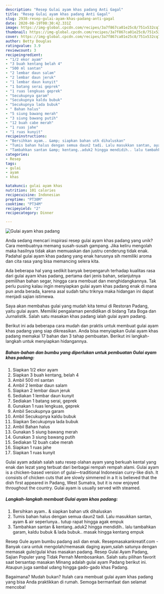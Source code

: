 ```yaml
---
description: "Resep Gulai ayam khas padang Anti Gagal"
title: "Resep Gulai ayam khas padang Anti Gagal"
slug: 2938-resep-gulai-ayam-khas-padang-anti-gagal
date: 2020-08-19T00:30:42.331Z
image: https://img-global.cpcdn.com/recipes/3a7f867ca01e25c8/751x532cq70/gulai-ayam-khas-padang-foto-resep-utama.jpg
thumbnail: https://img-global.cpcdn.com/recipes/3a7f867ca01e25c8/751x532cq70/gulai-ayam-khas-padang-foto-resep-utama.jpg
cover: https://img-global.cpcdn.com/recipes/3a7f867ca01e25c8/751x532cq70/gulai-ayam-khas-padang-foto-resep-utama.jpg
author: Betty Douglas
ratingvalue: 3.9
reviewcount: 3
recipeingredient:
- "1/2 ekor ayam"
- "3 buah kentang belah 4"
- "500 ml santan"
- "2 lembar daun salam"
- "2 lembar daun jeruk"
- "1 lembar daun kunyit"
- "1 batang serai geprek"
- "1 ruas lengkuas geprek"
- "Secukupnya garam"
- "Secukupnya kaldu bubuk"
- "Secukupnya lada bubuk"
- " Bahan halus"
- "5 siung bawang merah"
- "3 siung bawang putih"
- "12 buah cabe merah"
- "1 ruas jahe"
- "1 ruas kunyit"
recipeinstructions:
- "Bersihkan ayam.. &amp; siapkan bahan utk dihaluskan"
- "Tumis bahan halus dengan semua daun2 tadi. Lalu masukkan santan, ayam &amp; air seperlunya.. tutup rapat hingga agak empuk"
- "Tambahkan santan &amp; kentang..aduk2 hingga mendidih.. lalu tambahkan garam, kaldu bubuk &amp; lada bubuk.. masak hingga kentang empuk"
categories:
- Resep
tags:
- gulai
- ayam
- khas

katakunci: gulai ayam khas 
nutrition: 101 calories
recipecuisine: Indonesian
preptime: "PT30M"
cooktime: "PT34M"
recipeyield: "2"
recipecategory: Dinner

---
```



![Gulai ayam khas padang](https://img-global.cpcdn.com/recipes/3a7f867ca01e25c8/751x532cq70/gulai-ayam-khas-padang-foto-resep-utama.jpg)

Anda sedang mencari inspirasi resep gulai ayam khas padang yang unik? Cara membuatnya memang susah-susah gampang. Jika keliru mengolah maka hasilnya tidak akan memuaskan dan justru cenderung tidak enak. Padahal gulai ayam khas padang yang enak harusnya sih memiliki aroma dan cita rasa yang bisa memancing selera kita.

Ada beberapa hal yang sedikit banyak berpengaruh terhadap kualitas rasa dari gulai ayam khas padang, pertama dari jenis bahan, selanjutnya pemilihan bahan segar, hingga cara membuat dan menghidangkannya. Tak perlu pusing kalau ingin menyiapkan gulai ayam khas padang enak di mana pun anda berada, karena asal sudah tahu triknya maka hidangan ini dapat menjadi sajian istimewa.

Saya akan membahas gulai yang mudah kita temui di Restoran Padang, yaitu gulai ayam. Memiliki pengalaman pendidikan di bidang Tata Boga dan Jurnalistik. Salah satu masakan khas padang ialah gulai ayam padang.


Berikut ini ada beberapa cara mudah dan praktis untuk membuat gulai ayam khas padang yang siap dikreasikan. Anda bisa menyiapkan Gulai ayam khas padang memakai 17 bahan dan 3 tahap pembuatan. Berikut ini langkah-langkah untuk menyiapkan hidangannya.

<!--inarticleads1-->

##### Bahan-bahan dan bumbu yang diperlukan untuk pembuatan Gulai ayam khas padang:

1. Siapkan 1/2 ekor ayam
1. Siapkan 3 buah kentang, belah 4
1. Ambil 500 ml santan
1. Ambil 2 lembar daun salam
1. Siapkan 2 lembar daun jeruk
1. Sediakan 1 lembar daun kunyit
1. Sediakan 1 batang serai, geprek
1. Gunakan 1 ruas lengkuas, geprek
1. Ambil Secukupnya garam
1. Ambil Secukupnya kaldu bubuk
1. Siapkan Secukupnya lada bubuk
1. Ambil  Bahan halus
1. Gunakan 5 siung bawang merah
1. Gunakan 3 siung bawang putih
1. Sediakan 12 buah cabe merah
1. Siapkan 1 ruas jahe
1. Siapkan 1 ruas kunyit


Gulai ayam adalah salah satu resep olahan ayam yang berkuah kental yang enak dan lezat yang terbuat dari berbagai rempah rempah alami. Gulai ayam is a chicken-based version of gulai—traditional Indonesian curry-like dish. It consists of chicken cuts that are slowly simmered in a It is believed that the dish first appeared in Padang, West Sumatra, but it is now enjoyed throughout the country. Gulai ayam is usually served with steamed. 

<!--inarticleads2-->

##### Langkah-langkah membuat Gulai ayam khas padang:

1. Bersihkan ayam.. &amp; siapkan bahan utk dihaluskan
1. Tumis bahan halus dengan semua daun2 tadi. Lalu masukkan santan, ayam &amp; air seperlunya.. tutup rapat hingga agak empuk
1. Tambahkan santan &amp; kentang..aduk2 hingga mendidih.. lalu tambahkan garam, kaldu bubuk &amp; lada bubuk.. masak hingga kentang empuk


Resep Gule ayam bumbu padang asli dan enak. Resepmasakankreatif.com - Banyak cara untuk mengolah/memasak daging ayam,salah satunya dengan memasak gule/gulai khas masakan padang. Resep Gulai Ayam Padang, Sajian Populer yang Tidak Pernah Membosankan. Salah satu pilihan favorit saat bersantap masakan Minang adalah gulai ayam Padang berikut ini. Ataupun juga sambal udang hingga gado-gado khas Padang. 

Bagaimana? Mudah bukan? Itulah cara membuat gulai ayam khas padang yang bisa Anda praktikkan di rumah. Semoga bermanfaat dan selamat mencoba!
